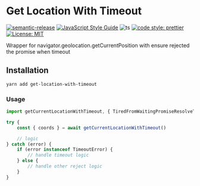 # Get Location With Timeout

[![semantic-release](https://img.shields.io/badge/semantic-release-e10079.svg?logo=semantic-release)](https://github.com/semantic-release/semantic-release)
[![JavaScript Style Guide](https://img.shields.io/badge/code_style-standard-brightgreen.svg)](https://standardjs.com)
![ts](https://badgen.net/badge/Built%20With/TypeScript/blue) [![code style: prettier](https://img.shields.io/badge/code_style-prettier-ff69b4.svg?style=flat-square)](https://github.com/prettier/prettier)
[![License: MIT](https://img.shields.io/badge/License-MIT-yellow.svg)](https://opensource.org/licenses/MIT)

Wrapper for navigator.geolocation.getCurrentPosition with ensure rejected the promise when timeout

## Installation

```
yarn add get-location-with-timeout
```

### Usage

```ts
import getCurrentLocationWithTimeout, { TiredFromWaitingPromiseResolveTooLongError } from 'get-location-with-timeout'

try {
    const { coords } = await getCurrentLocationWithTimeout()

    // logic
} catch (error) {
    if (error instanceof TimeoutError) {
        // handle timeout logic
    } else {
        // handle other reject logic
    }
}
```
